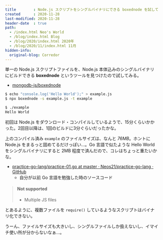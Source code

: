 ```yaml
---
title        : Node.js スクリプトをシングルバイナリにできる boxednode を試してみた
created      : 2020-11-28
last-modified: 2020-11-28
header-date  : true
path:
  - /index.html Neo's World
  - /blog/index.html Blog
  - /blog/2020/index.html 2020年
  - /blog/2020/11/index.html 11月
hidden-info:
  original-blog: Corredor
---
```


単一の Node.js スクリプトファイルを、Node.js 本体込みのシングルバイナリにビルドできる __boxednode__ というツールを見つけたので試してみる。

- [mongodb-js/boxednode](https://github.com/mongodb-js/boxednode)

```bash
$ echo "console.log('Hello World');" > example.js
$ npx boxednode -s example.js -t example

$ ./example
Hello World
```

初回は Node.js をダウンロード・コンパイルしているようで、15分くらいかかった。2回目以降は、1回のビルドに3分ぐらいだったかな。

上のコンパイル済み `example` のファイルサイズは、なんと _76MB_。ホントに Node.js をまるっと固めてるだけっぽい…。Go 言語で似たような Hello World をシングルバイナリにすると 2MB 程度で済んだので、コレはちょっと重たいかな。

- [practice-go-lang/practice-01.go at master · Neos21/practice-go-lang · GitHub](https://github.com/Neos21/practice-go-lang/blob/master/practice-01.go)
  - 自分が以前 Go 言語を勉強した時のソースコード

> #### Not supported
> 
> - Multiple JS files

とあるように、複数ファイルを `require()` しているようなスクリプトはバイナリ化できない。

うーん、ファイルサイズも大きいし、シングルファイルしか扱えないし、イマイチ使い所が分からないなぁ…。
